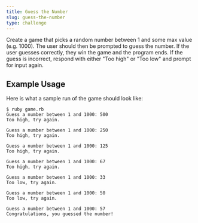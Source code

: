```yaml
---
title: Guess the Number
slug: guess-the-number
type: challenge
---
```


Create a game that picks a random number between 1 and some max value (e.g. 1000). The user should then be prompted to guess the number. If the user guesses correctly, they win the game and the program ends. If the guess is incorrect, respond with either "Too high" or "Too low" and prompt for input again.

## Example Usage

Here is what a sample run of the game should look like:

```no-highlight
$ ruby game.rb
Guess a number between 1 and 1000: 500
Too high, try again.

Guess a number between 1 and 1000: 250
Too high, try again.

Guess a number between 1 and 1000: 125
Too high, try again.

Guess a number between 1 and 1000: 67
Too high, try again.

Guess a number between 1 and 1000: 33
Too low, try again.

Guess a number between 1 and 1000: 50
Too low, try again.

Guess a number between 1 and 1000: 57
Congratulations, you guessed the number!
```

